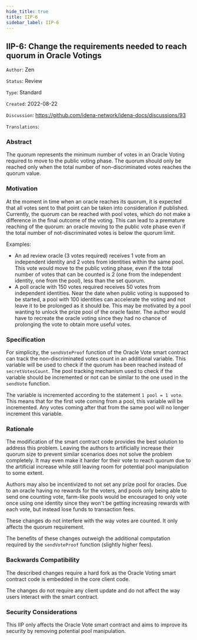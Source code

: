 ```yaml
---
hide_title: true
title: IIP-6
sidebar_label: IIP-6
---
```


## IIP-6: Change the requirements needed to reach quorum in Oracle Votings

`Author`: Zen

`Status`: Review

`Type`: Standard

`Created`: 2022-08-22

`Discussion`: https://github.com/idena-network/idena-docs/discussions/93

`Translations`: 

### Abstract

The quorum represents the minimum number of votes in an Oracle Voting required to move to the public voting phase. The quorum should only be reached only when the total number of non-discriminated votes reaches the quorum value.

### Motivation
  
At the moment in time when an oracle reaches its quorum, it is expected that all votes sent to that point can be taken into consideration if published.    
Currently, the quorum can be reached with pool votes, which do not make a difference in the final outcome of the voting. This can lead to a premature reaching of the quorum: an oracle moving to the public vote phase even if the total number of not-discriminated votes is below the quorum limit. 

Examples:
- An ad review oracle (3 votes required) receives 1 vote from an independent identity and 2 votes from identities within the same pool. This vote would move to the public voting phase, even if the total number of votes that can be counted is 2 (one from the independent identity, one from the pool), less than the set quorum.
- A poll oracle with 150 votes required receives 50 votes from independent identities. Near the date when public voting is supposed to be started, a pool with 100 identities can accelerate the voting and not leave it to be prolonged as it should be. This may be motivated by a pool wanting to unlock the prize pool of the oracle faster. The author would have to recreate the oracle voting since they had no chance of prolonging the vote to obtain more useful votes.

### Specification

For simplicity, the `sendVoteProof` function of the Oracle Vote smart contract can track the non-discriminated votes count in an additional variable. This variable will be used to check if the quorum has been reached instead of `secretVotesCount`. The pool tracking mechanism used to check if the variable should be incremented or not can be similar to the one used in the `sendVote` function.

The variable is incremented according to the statement `1 pool = 1 vote`. This means that for the first vote coming from a pool, this variable will be incremented. Any votes coming after that from the same pool will no longer increment this variable. 

### Rationale

The modification of the smart contract code provides the best solution to address this problem. Leaving the authors to artificially increase their quorum size to prevent similar scenarios does not solve the problem completely. It may even make it harder for their vote to reach quorum due to the artificial increase while still leaving room for potential pool manipulation to some extent.

Authors may also be incentivized to not set any prize pool for oracles. Due to an oracle having no rewards for the voters, and pools only being able to send one counting vote, farm-like pools would be encouraged to only vote once using one identity since they won't be getting increasing rewards with each vote, but instead lose funds to transaction fees.

These changes do not interfere with the way votes are counted. It only affects the quorum requirement.

The benefits of these changes outweigh the additional computation required by the `sendVoteProof` function (slightly higher fees).

### Backwards Compatibility

The described changes require a hard fork as the Oracle Voting smart contract code is embedded in the core client code.

The changes do not require any client update and do not affect the way users interact with the smart contract.

### Security Considerations

This IIP only affects the Oracle Vote smart contract and aims to improve its security by removing potential pool manipulation.
